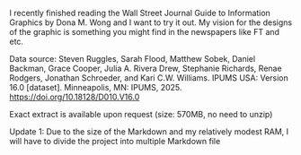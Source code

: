 I recently finished reading the Wall Street Journal Guide to Information Graphics by Dona M. Wong and I want to try it out. My vision for the designs of the graphic is something you might find in the newspapers like FT and etc.

Data source: Steven Ruggles, Sarah Flood, Matthew Sobek, Daniel Backman, Grace Cooper, Julia A. Rivera Drew, Stephanie Richards, Renae Rodgers, Jonathan Schroeder, and Kari C.W. Williams. IPUMS USA: Version 16.0 [dataset]. Minneapolis, MN: IPUMS, 2025. https://doi.org/10.18128/D010.V16.0

Exact extract is available upon request (size: 570MB, no need to unzip)

Update 1: Due to the size of the Markdown and my relatively modest RAM, I will have to divide the project into multiple Markdown file
